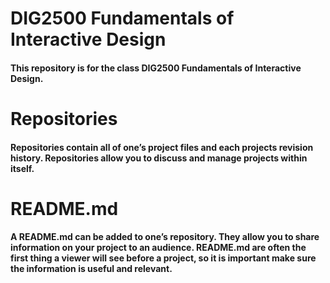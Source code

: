 # DIG2500 Fundamentals of Interactive Design
#### This repository is for the class DIG2500 Fundamentals of Interactive Design. 
# Repositories
#### Repositories contain all of one’s project files and each projects revision history. Repositories allow you to discuss and manage projects within itself. 
# README.md 
#### A README.md can be added to one’s repository. They allow you to share information on your project to an audience. README.md are often the first thing a viewer will see before a project, so it is important make sure the information is useful and relevant.
